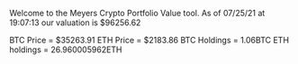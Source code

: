 Welcome to the Meyers Crypto Portfolio Value tool. 
As of 07/25/21 at 19:07:13 our valuation is $96256.62 

BTC Price = $35263.91
 ETH Price = $2183.86
BTC Holdings = 1.06BTC
 ETH holdings = 26.960005962ETH 
